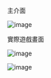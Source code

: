 主介面

![image](https://github.com/user-attachments/assets/ff809c7d-ffa6-45c1-b610-802aeeab7169)

實際遊戲畫面

![image](https://github.com/user-attachments/assets/6a8aa68a-9890-4c7d-8a3d-50b276b1e496)

![image](https://github.com/user-attachments/assets/96f040d6-a7cf-4b83-8270-a63c42acb507)
